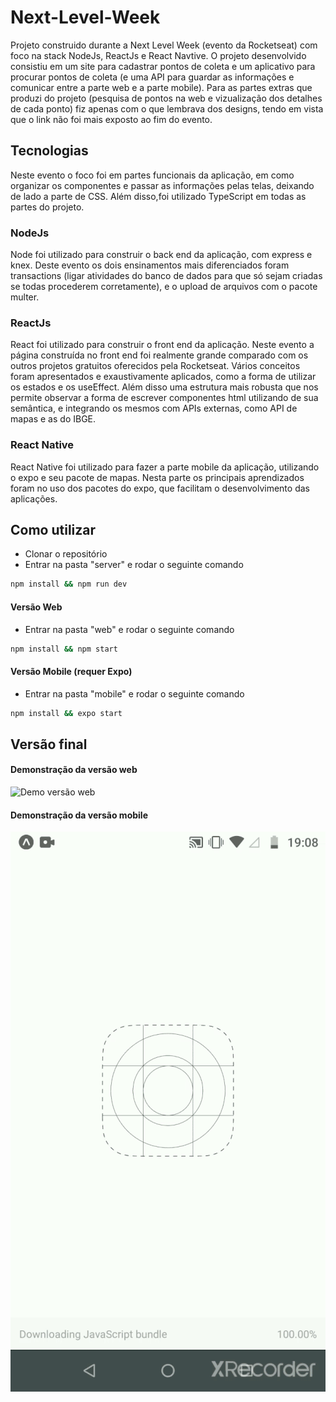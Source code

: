 # Next-Level-Week

Projeto construido durante a Next Level Week (evento da Rocketseat) com foco na stack NodeJs, ReactJs e React Navtive. O projeto desenvolvido consistiu em um site para cadastrar pontos de coleta e um aplicativo para procurar pontos de coleta (e uma API para guardar as informações e comunicar entre a parte web e a parte mobile). Para as partes extras que produzi do projeto (pesquisa de pontos na web e vizualização dos detalhes de cada ponto) fiz apenas com o que lembrava dos designs, tendo em vista que o link não foi mais exposto ao fim do evento.

## Tecnologias

Neste evento o foco foi em partes funcionais da aplicação, em como organizar os componentes e passar as informações pelas telas, deixando de lado a parte de CSS. Além disso,foi utilizado TypeScript em todas as partes do projeto.

### NodeJs

Node foi utilizado para construir o back end da aplicação, com express e knex. Deste evento os dois ensinamentos mais diferenciados foram transactions (ligar atividades do banco de dados para que só sejam criadas se todas procederem corretamente), e o upload de arquivos com o pacote multer.

### ReactJs

React foi utilizado para construir o front end da aplicação. Neste evento a página construída no front end foi realmente grande comparado com os outros projetos gratuitos oferecidos pela Rocketseat. Vários conceitos foram apresentados e exaustivamente aplicados, como a forma de utilizar os estados e os useEffect. Além disso uma estrutura mais robusta que nos permite observar a forma de escrever componentes html utilizando de sua semântica, e integrando os mesmos com APIs externas, como API de mapas e as do IBGE.

### React Native

React Native foi utilizado para fazer a parte mobile da aplicação, utilizando o expo e seu pacote de mapas. Nesta parte os principais aprendizados foram no uso dos pacotes do expo, que facilitam o desenvolvimento das aplicações.

## Como utilizar

- Clonar o repositório
- Entrar na pasta "server" e rodar o seguinte comando

```bash
npm install && npm run dev
```

#### Versão Web

- Entrar na pasta "web" e rodar o seguinte comando

```bash
npm install && npm start
```

#### Versão Mobile (requer Expo)

- Entrar na pasta "mobile" e rodar o seguinte comando

```bash
npm install && expo start
```

## Versão final

#### Demonstração da versão web

![Demo versão web](demo/demoWeb.gif)

#### Demonstração da versão mobile

![Demo versão mobile](demo/demoMob.gif)

